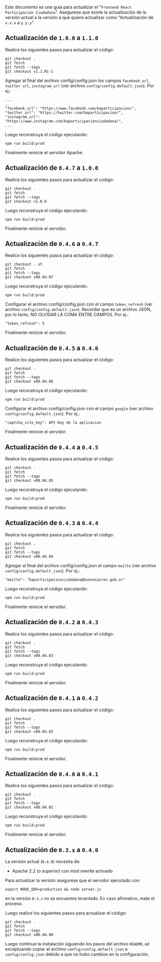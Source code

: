 Este documento es una guia para actualizar el "`Frontend React Participación Ciudadana`". Asegurese que existe la actualización de la versión actual a la versión a que quiere actualizar como "Actualización de `x.x.x` a `y.y.y`".

## Actualización de `1.0.0` a `1.1.0`

Realice los siguientes pasos para actualizar el código:

    git checkout .
    git fetch
    git fetch --tags
    git checkout v1.1.RC-1

Agregar al final del archivo config/config.json los campos `facebook_url`, `twitter_url`, `instagram_url` (ver archivo `config/config.default.json`). Por ej.: 

    ...
    ,
    "facebook_url": "https://www.facebook.com/baparticipacion/",
    "twitter_url": "https://twitter.com/baparticipacion/",
    "instagram_url": "https://www.instagram.com/baparticipacionciudadana/",
    ...

Luego reconstruya el código ejecutando:

    npm run build:prod

Finalmente reinicie el servidor Apache.

## Actualización de `0.4.7` a `1.0.0`

Realice los siguientes pasos para actualizar el código:

    git checkout .
    git fetch
    git fetch --tags
    git checkout v1.0.0

Luego reconstruya el código ejecutando:

    npm run build:prod

Finalmente reinicie el servidor.

## Actualización de `0.4.6` a `0.4.7`

Realice los siguientes pasos para actualizar el código:

    git checkout . st
    git fetch
    git fetch --tags
    git checkout v00.04.07

Luego reconstruya el código ejecutando:

    npm run build:prod

Configurar el archivo config/config.json con el campo `token_refresh` (ver archivo `config/config.default.json`). Recordar que es un archivo JSON, por lo tanto, NO OLVIDAR LA COMA ENTRE CAMPOS. Por ej.:

    "token_refresh": 5

Finalmente reinicie el servidor.

## Actualización de `0.4.5` a `0.4.6`

Realice los siguientes pasos para actualizar el código:

    git checkout .
    git fetch
    git fetch --tags
    git checkout v00.04.06

Luego reconstruya el código ejecutando:

    npm run build:prod

Configurar el archivo config/config.json con el campo `google` (ver archivo `config/config.default.json`). Por ej.:

    "captcha_site_key": API Key de la aplicacion

Finalmente reinicie el servidor.

## Actualización de `0.4.4` a `0.4.5`

Realice los siguientes pasos para actualizar el código:

    git checkout .
    git fetch
    git fetch --tags
    git checkout v00.04.05

Luego reconstruya el código ejecutando:

    npm run build:prod

Finalmente reinicie el servidor.

## Actualización de `0.4.3` a `0.4.4`

Realice los siguientes pasos para actualizar el código:

    git checkout .
    git fetch
    git fetch --tags
    git checkout v00.04.04

Agregar al final del archivo config/config.json el campo `mailto` (ver archivo `config/config.default.json`). Por ej.:

    "mailto": "baparticipacionciudadana@buenosaires.gob.ar"

Luego reconstruya el código ejecutando:

    npm run build:prod

Finalmente reinicie el servidor.

## Actualización de `0.4.2` a `0.4.3`

Realice los siguientes pasos para actualizar el código:

    git checkout .
    git fetch
    git fetch --tags
    git checkout v00.04.03

Luego reconstruya el código ejecutando:

	npm run build:prod

Finalmente reinicie el servidor.

## Actualización de `0.4.1` a `0.4.2`

Realice los siguientes pasos para actualizar el código:

    git checkout .
    git fetch
    git fetch --tags
    git checkout v00.04.02

Luego reconstruya el código ejecutando:

	npm run build:prod

Finalmente reinicie el servidor.

## Actualización de `0.4.0` a `0.4.1`

Realice los siguientes pasos para actualizar el código:

    git checkout .
    git fetch
    git fetch --tags
    git checkout v00.04.01

Luego reconstruya el código ejecutando:

	npm run build:prod

Finalmente reinicie el servidor.

## Actualización de `0.3.x` a `0.4.0`

La versión actual (`0.4.0`) necesita de:
* Apache 2.2 (o superior) con mod rewrite activado

Para actualizar la versión asegurese que el servidor ejecutado con:

    export NODE_ENV=production && node server.js

en la versión `0.3.x` no se encuentre levantado. En caso afirmativo, mate el proceso.

Luego realice los siguientes pasos para actualizar el código:

    git checkout .
    git fetch
    git fetch --tags
    git checkout v00.04.00

Luego continue la instalación siguiendo los pasos del archivo `README.md` exceptuando copiar el archivo `config/config.default.json` a `config/config.json` debido a que no hubo cambios en la configuración.
